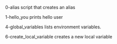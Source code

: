 0-alias
script that creates an alias

1-hello_you
prints hello user

4-global_variables
lists environment variables.

6-create_local_variable
creates a new local variable

